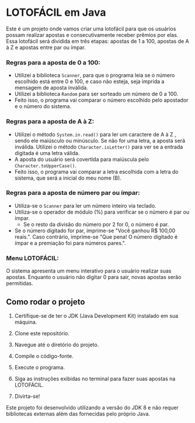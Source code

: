 # LOTOFÁCIL em Java

Este é um projeto onde vamos criar uma lotofácil para que os usuários possam realizar apostas e consecutivamente receber prêmios por elas. Essa lotofácil será dividida em três etapas: apostas de 1 a 100, apostas de A à Z e apostas entre par ou ímpar.

### Regras para a aposta de 0 a 100:

- Utilizei a biblioteca `Scanner`, para que o programa leia se o número escolhido está entre 0 e 100, e caso não esteja, seja imprida a mensagem de aposta inválida.
- Utilizei a biblioteca `Random` para ser sorteado um número de 0 a 100.
- Feito isso, o programa vai comparar o número escolhido pelo apostador e o número do sistema.

### Regras para a aposta de A à Z:

- Utilizei o método `System.in.read()` para ler um caractere de A à Z , sendo ele maiúsculo ou minúsculo. Se não for uma letra, a aposta será inválida. Utilizei o método `Character.isLetter()` para ver se a entrada digitada é uma letra válida.
- A aposta do usuário será covertida para maiúscula pelo `Character.toUpperCase()`.
- Feito isso, o programa vai comparar a letra escolhida com a letra do sistema, que será a inicial do meu nome (B).


### Regras para a aposta de número par ou ímpar:

- Utiliza-se o `Scanner` para ler um número inteiro via teclado.
- Utiliza-se o operador de módulo (%) para verificar se o número é par ou ímpar.
  - Se o resto da divisão do número por 2 for 0, o número é par.
- Se o número digitado for par, imprime-se "Você ganhou R$ 100,00 reais.". Caso contrário, imprime-se "Que pena! O número digitado é ímpar e a premiação foi para números pares.".

### Menu LOTOFÁCIL:

O sistema apresenta um menu interativo para o usuário realizar suas apostas. Enquanto o usuário não digitar 0 para sair, novas apostas serão permitidas.



## Como rodar o projeto

1. Certifique-se de ter o JDK (Java Development Kit) instalado em sua máquina.

2. Clone este repositório.

3. Navegue até o diretório do projeto.

4. Compile o código-fonte.

5. Execute o programa.

6. Siga as instruções exibidas no terminal para fazer suas apostas na LOTOFÁCIL.

7. Divirta-se!

Este projeto foi desenvolvido utilizando a versão do JDK 8 e não requer bibliotecas externas além das fornecidas pelo próprio Java.

